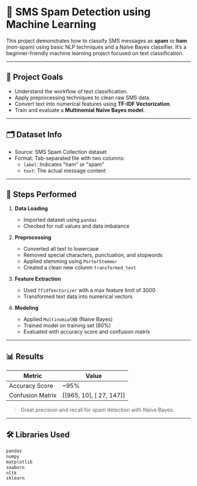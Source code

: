 # 📱 SMS Spam Detection using Machine Learning

This project demonstrates how to classify SMS messages as **spam** or **ham** (non-spam) using basic NLP techniques and a Naive Bayes classifier. It’s a beginner-friendly machine learning project focused on text classification.

---

## 🧠 Project Goals

- Understand the workflow of text classification.
- Apply preprocessing techniques to clean raw SMS data.
- Convert text into numerical features using **TF-IDF Vectorization**.
- Train and evaluate a **Multinomial Naive Bayes model**.

---

## 🗂️ Dataset Info

- Source: SMS Spam Collection dataset
- Format: Tab-separated file with two columns:
  - `label`: Indicates "ham" or "spam"
  - `text`: The actual message content

---

## 🔧 Steps Performed

1. **Data Loading**
   - Imported dataset using `pandas`
   - Checked for null values and data imbalance

2. **Preprocessing**
   - Converted all text to lowercase
   - Removed special characters, punctuation, and stopwords
   - Applied stemming using `PorterStemmer`
   - Created a clean new column `transformed_text`

3. **Feature Extraction**
   - Used `TfidfVectorizer` with a max feature limit of 3000
   - Transformed text data into numerical vectors

4. **Modeling**
   - Applied `MultinomialNB` (Naive Bayes)
   - Trained model on training set (80%)
   - Evaluated with accuracy score and confusion matrix

---

## 📊 Results

| Metric           | Value   |
|------------------|---------|
| Accuracy Score   | ~95%    |
| Confusion Matrix | [[965,  10], [ 27, 147]] |

> Great precision and recall for spam detection with Naive Bayes.

---

## 🛠️ Libraries Used

```python
pandas
numpy
matplotlib
seaborn
nltk
sklearn
